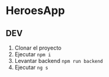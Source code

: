 # HeroesApp

## DEV

1. Clonar el proyecto
2. Ejecutar ```npm i```
3. Levantar backend ```npm run backend```
4. Ejecutar ```ng s```
